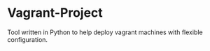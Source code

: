 # Vagrant-Project
Tool written in Python to help deploy vagrant machines with flexible configuration.
